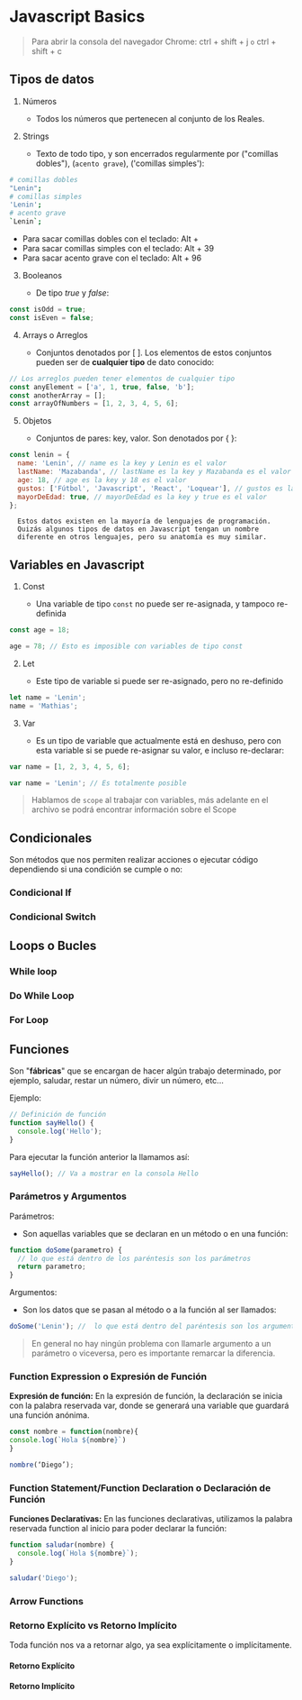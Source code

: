 # Javascript Basics

> Para abrir la consola del navegador Chrome: ctrl + shift + j `o` ctrl + shift + c

## Tipos de datos

1.  Números

    - Todos los números que pertenecen al conjunto de los Reales.

2.  Strings

    - Texto de todo tipo, y son encerrados regularmente por ("comillas dobles"), (`acento grave`), ('comillas simples'):

```bash
# comillas dobles
"Lenin";
# comillas simples
'Lenin';
# acento grave
`Lenin`;
```

- Para sacar comillas dobles con el teclado: Alt +
- Para sacar comillas simples con el teclado: Alt + 39
- Para sacar acento grave con el teclado: Alt + 96

3.  Booleanos

    - De tipo _true_ y _false_:

```js
const isOdd = true;
const isEven = false;
```

4.  Arrays o Arreglos

    - Conjuntos denotados por [ ]. Los elementos de estos conjuntos pueden ser de **cualquier tipo** de dato conocido:

```js
// Los arreglos pueden tener elementos de cualquier tipo
const anyElement = ['a', 1, true, false, 'b'];
const anotherArray = [];
const arrayOfNumbers = [1, 2, 3, 4, 5, 6];
```

5.  Objetos

    - Conjuntos de pares: key, valor. Son denotados por { }:

```js
const lenin = {
  name: 'Lenin', // name es la key y Lenin es el valor
  lastName: 'Mazabanda', // lastName es la key y Mazabanda es el valor
  age: 18, // age es la key y 18 es el valor
  gustos: ['Fútbol', 'Javascript', 'React', 'Loquear'], // gustos es la key y el arreglo es el valor
  mayorDeEdad: true, // mayorDeEdad es la key y true es el valor
};
```

      Estos datos existen en la mayoría de lenguajes de programación.
      Quizás algunos tipos de datos en Javascript tengan un nombre
      diferente en otros lenguajes, pero su anatomía es muy similar.

## Variables en Javascript

1. Const

   - Una variable de tipo `const` no puede ser re-asignada, y tampoco re-definida

```js
const age = 18;

age = 78; // Esto es imposible con variables de tipo const
```

2.  Let

    - Este tipo de variable si puede ser re-asignado, pero no re-definido

```js
let name = 'Lenin';
name = 'Mathias';
```

3.  Var

    - Es un tipo de variable que actualmente está en deshuso, pero con esta variable si se puede re-asignar su valor, e incluso re-declarar:

```js
var name = [1, 2, 3, 4, 5, 6];

var name = 'Lenin'; // Es totalmente posible
```

> Hablamos de `scope` al trabajar con variables, más adelante en el archivo se podrá encontrar información sobre el Scope

## Condicionales

Son métodos que nos permiten realizar acciones o ejecutar código dependiendo si una condición se cumple o no:

### Condicional If

### Condicional Switch

## Loops o Bucles

### While loop

### Do While Loop

### For Loop

## Funciones

Son "**fábricas**" que se encargan de hacer algún trabajo determinado, por ejemplo, saludar, restar un número, divir un número, etc...

Ejemplo:

```js
// Definición de función
function sayHello() {
  console.log('Hello');
}
```

Para ejecutar la función anterior la llamamos así:

```js
sayHello(); // Va a mostrar en la consola Hello
```

### Parámetros y Argumentos

Parámetros:

- Son aquellas variables que se declaran en un método o en una función:

```js
function doSome(parametro) {
  // lo que está dentro de los paréntesis son los parámetros
  return parametro;
}
```

Argumentos:

- Son los datos que se pasan al método o a la función al ser llamados:

```js
doSome('Lenin'); //  lo que está dentro del paréntesis son los argumentos
```

> En general no hay ningún problema con llamarle argumento a un parámetro o viceversa, pero es importante remarcar la diferencia.

### Function Expression o Expresión de Función

**Expresión de función:**
En la expresión de función, la declaración se inicia con la palabra reservada var, donde se generará una variable que guardará una función anónima.

```js
const nombre = function(nombre){
console.log(`Hola ${nombre}`)
}

nombre(‘Diego’);
```

### Function Statement/Function Declaration o Declaración de Función

**Funciones Declarativas:**
En las funciones declarativas, utilizamos la palabra reservada function al inicio para poder declarar la función:

```js
function saludar(nombre) {
  console.log(`Hola ${nombre}`);
}

saludar('Diego');
```

### Arrow Functions

### Retorno Explícito vs Retorno Implícito

Toda función nos va a retornar algo, ya sea explícitamente o implícitamente.

#### Retorno Explícito

#### Retorno Implícito
